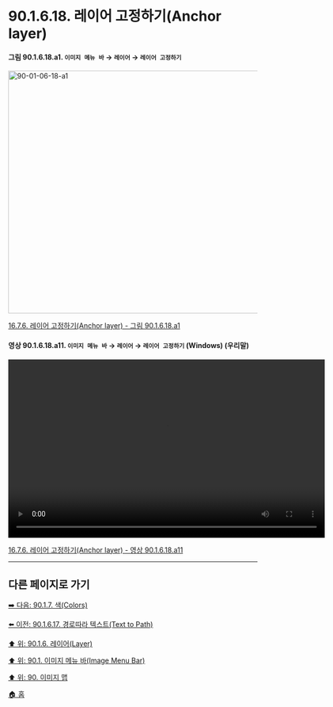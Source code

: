 # 90.1.6.18. 레이어 고정하기(Anchor layer)

<a id="90-01-06-18-a1"></a>

#### 그림 90.1.6.18.a1. `이미지 메뉴 바` → `레이어` → `레이어 고정하기`
<img width="970" height="490" alt="90-01-06-18-a1" src="https://github.com/user-attachments/assets/0a62f4b0-fa9f-4960-abe9-a62b56c634ac" />

[16.7.6. 레이어 고정하기(Anchor layer) - 그림 90.1.6.18.a1](./16-07-06-anchor-layer.md#90-01-06-18-a1)

<a id="90-01-06-18-a11"></a>

#### 영상 90.1.6.18.a11. `이미지 메뉴 바` → `레이어` → `레이어 고정하기` (Windows) (우리말)
<video controls="controls" width="640" height="360" src="https://github.com/user-attachments/assets/75f18e3b-8d20-40ed-8441-9bd1f3de81b2"></video>

[16.7.6. 레이어 고정하기(Anchor layer) - 영상 90.1.6.18.a11](./16-07-06-anchor-layer.md#90-01-06-18-a11)

***

## 다른 페이지로 가기

[➡️ 다음: 90.1.7. 색(Colors)](./90-01-07-00-colors.md)

[⬅️ 이전: 90.1.6.17. 경로따라 텍스트(Text to Path)](./90-01-06-17-text_along_path.md)

[⬆️ 위: 90.1.6. 레이어(Layer)](./90-01-06-00-layer.md)

[⬆️ 위: 90.1. 이미지 메뉴 바(Image Menu Bar)](./90-01-00-image-menu-bar.md)

[⬆️ 위: 90. 이미지 맵](./90-00-image-map.md)

[🏠 홈](./00-home.md)